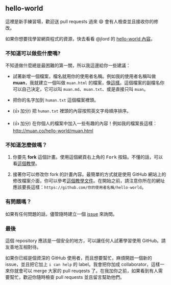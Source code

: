 ## hello-world

這裡是新手練習場，歡迎送 pull requests 過來 :smile: 會有人檢查並且接收你的修改。

如果你想要找學習網頁程式的資源，快去看看 @jlord 的 [hello-world 內容](https://github.com/jlord/hello-world/blob/master/code-life.md)。

### 不知道可以做些什麼嗎?

不知道做什麼總是最困難的第一關，所以我這邊給你一些建議：

- 試著新增一個檔案，檔名就用你的使用者名稱。例如我的使用者名稱叫做 **muan**，我就建立一個叫做 `muan.html` 的檔案，像[這樣](https://github.com/muan/hello-world/commit/a25ce6ab6d71fa3e7311e90538eee3f797b29aec)。這個檔案的副檔名你可以自己決定，它可以叫 `muan.md`、`muan.txt`、或是直接只叫 `muan`。

- 把你的名字加到 `human.txt` 這個檔案裡頭。

- (:+1: 加分) 把 `human.txt` 裡頭的內容按照英文字母順序排序。

- (:+1: 加分) 在你個人的檔案中加入一些有趣的內容！例如我的檔案長這樣：http://muan.co/hello-world/muan.html

### 不知道怎麼做嗎？

1. 你要先 **fork** 這個計畫。使用這個網頁右上角的 <kbd>Fork</kbd> 按鈕。不懂的話，可以看[這個教學](https://help.github.com/articles/fork-a-repo/#fork-an-example-repository)。

2. 接著你可以修改你 fork 的計畫內容。最簡單的方式就是使用 GitHub 網站上的修改檔案介面，你可以參考[這個教學文件](https://guides.github.com/activities/hello-world/#branch)。在開始之前，請注意你所在的網址應該要長這樣：`https://github.com/你的使用者名稱/hello-world`。

### 有問題嗎？

如果有任何問題的話，儘管隨時建立一個 [issue](https://github.com/muan/hello-world/issues/new) 來詢問。

### 最後

這個 repository 應該是一個安全的地方，可以讓任何人試著學習使用 GitHub。請友善地互相對待。

如果你已經是個資深的 GitHub 使用者，而且想要幫忙，麻煩開啟一個新的 issue，並且把它加上 `i can help` 的 label。我會把你加成 collaborator，這樣一來你就會可以 merge 大家的 pull reuqests 了。在我加你之前，如果看到有人需要幫忙，歡迎你隨時檢查 pull requests 並且留言幫助他們。
